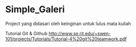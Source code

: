 # Simple_Galeri
Project yang didasari oleh keinginan untuk lulus mata kuliah


Tutorial Git & Github
http://www.se.rit.edu/~swen-101/projects/Tutorials/Tutorial-4%20git%20teamwork.pdf
